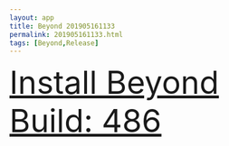 ```yaml
---
layout: app
title: Beyond 201905161133
permalink: 201905161133.html
tags: [Beyond,Release]
---
```

<div class="pure-g">
    <div class="pure-u-1-1" style="font-size: 4em">
        <a class="pure-button-primary" href="itms-services://?action=download-manifest&url=https%3A%2F%2Flitsungyisigono.github.io%2FTestScript%2Fmanifests%2F201905161133.plist"><i class="fa fa-download" aria-hidden="true"></i>Install Beyond Build: 486</a>
    </div>
</div>